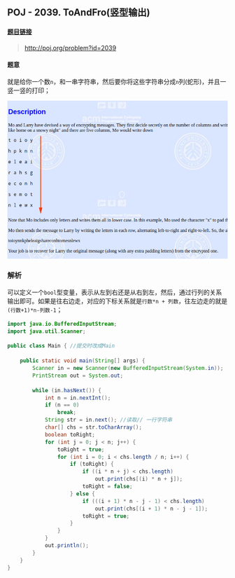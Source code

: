﻿## POJ - 2039. ToAndFro(竖型输出)
#### [题目链接](http://poj.org/problem?id=2039)

> http://poj.org/problem?id=2039

#### 题意

就是给你一个数`n`，和一串字符串，然后要你将这些字符串分成`n`列(蛇形)，并且一竖一竖的打印；

![在这里插入图片描述](images/2039_t.png)




### 解析
 可以定义一个`bool`型变量，表示从左到右还是从右到左，然后，通过行列的关系输出即可。如果是往右边走，对应的下标关系就是`行数*n + 列数`，往左边走的就是`(行数+1)*n-列数-1`；

```java
import java.io.BufferedInputStream;
import java.util.Scanner;

public class Main { //提交时改成Main

    public static void main(String[] args) {
        Scanner in = new Scanner(new BufferedInputStream(System.in));
        PrintStream out = System.out;

        while (in.hasNext()) {
            int n = in.nextInt();
            if (n == 0) 
                break;
            String str = in.next(); //读取// 一行字符串
            char[] chs = str.toCharArray();
            boolean toRight;
            for (int j = 0; j < n; j++) {
                toRight = true;
                for (int i = 0; i < chs.length / n; i++) {
                    if (toRight) {
                        if ((i * n + j) < chs.length)
                            out.print(chs[(i) * n + j]);
                        toRight = false;
                    } else {
                        if (((i + 1) * n - j - 1) < chs.length)
                            out.print(chs[(i + 1) * n - j - 1]);
                        toRight = true;
                    }
                }
            }
            out.println();
        }
    }
}
```
